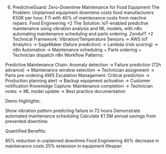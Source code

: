 6. PredictiveGuard: Zero-Downtime Maintenance for Food Equipment
The Problem: Unplanned equipment downtime costs food manufacturers €50K per hour, F7i with 40% of maintenance costs from reactive repairs. Food Engineering +2
The Solution: IoT-enabled predictive maintenance using vibration analysis and ML models, with n8n automating maintenance scheduling and parts ordering. ZenduIT +2
Technical Framework:
Vibration/Temperature Sensors → AWS IoT Analytics
→ SageMaker (failure prediction) → Lambda (risk scoring)
→ n8n Automation → Maintenance scheduling + Parts ordering + Technician dispatch
n8n Workflow Patterns:

Predictive Maintenance Chain: Anomaly detection → Failure prediction (72h advance) → Maintenance window selection → Technician assignment → Parts pre-ordering AWS
Escalation Management: Critical prediction → Production planning alert → Backup equipment activation → Customer notification
Knowledge Capture: Maintenance completion → Technician notes → ML model update → Best practice documentation

Demo Highlights:

Show vibration pattern predicting failure in 72 hours
Demonstrate automated maintenance scheduling
Calculate €1.5M annual savings from prevented downtime

Quantified Benefits:

85% reduction in unplanned downtime Food Engineering
40% decrease in maintenance costs
25% extension in equipment lifespan